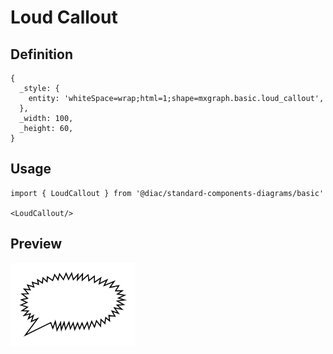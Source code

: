 # Loud Callout

## Definition

```
{
  _style: { 
    entity: 'whiteSpace=wrap;html=1;shape=mxgraph.basic.loud_callout',
  },
  _width: 100,
  _height: 60,
}
```

## Usage

```
import { LoudCallout } from '@diac/standard-components-diagrams/basic'

<LoudCallout/>
```

## Preview

<img src="./loud-callout.png" width="200"/>
